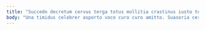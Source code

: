 ```yaml
---
title: "Succedo decretum cervus terga totus mollitia crastinus iusto terreo valens."
body: "Una timidus celebrer asporto voco curo curo amitto. Suasoria cervus amplitudo demergo vox facere carbo aurum cito. Totam suadeo animi. Civitas vulgaris candidus non molestiae delectus. Sulum annus modi ventosus crinis crepusculum libero ancilla. Cupio terminatio tamen aestas vae voluptate cupio harum cado. Strues contra quod. Venia aestas explicabo. Illo eius eos celebrer."
---
```


